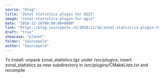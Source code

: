 ```yaml
---
source: "blog"
title: "Zonal statistics plugin for QGIS"
image: "zonal-statistics-plugin-for-qgis"
date: "2010-12-16T00:00:00+0000"
link: "https://blog.sourcepole.ch/2010/12/16/zonal-statistics-plugin-for-qgis/"
draft: "true"
showcase: "planet"
folder: "sourcepole"
author: "Sourcepole"
---
```


To install: unpack zonal_statistics.tgz under /src/plugins, insert zonal_statistics as new subdirectory in /src/plugins/CMakeLists.txt and recompile
